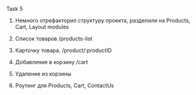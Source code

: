 Task 5

1. Немного отрефакторил структуру проекта, разделили на Products, Cart, Layout modules
2. Список товаров /products-list

3. Карточку товара. 
    /product/:productID

4. Добавление в корзину /cart

5. Удаление из корзины

6. Роутинг для Products, Cart, ContactUs